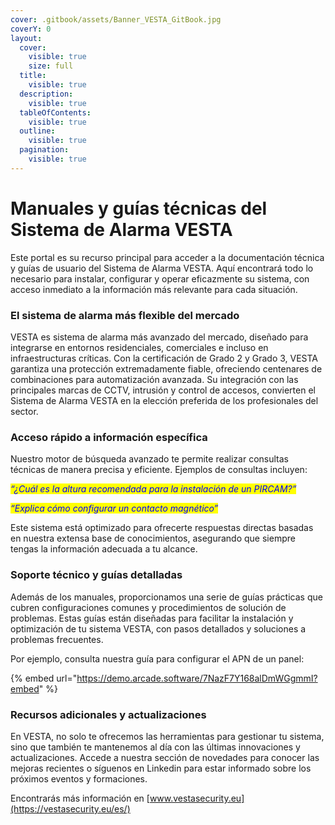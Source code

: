 ```yaml
---
cover: .gitbook/assets/Banner_VESTA_GitBook.jpg
coverY: 0
layout:
  cover:
    visible: true
    size: full
  title:
    visible: true
  description:
    visible: true
  tableOfContents:
    visible: true
  outline:
    visible: true
  pagination:
    visible: true
---
```


# Manuales y guías técnicas del Sistema de Alarma VESTA

Este portal es su recurso principal para acceder a la documentación técnica y guías de usuario del Sistema de Alarma VESTA. Aquí encontrará todo lo necesario para instalar, configurar y operar eficazmente su sistema, con acceso inmediato a la información más relevante para cada situación.

### El sistema de alarma más flexible del mercado

VESTA es sistema de alarma más avanzado del mercado, diseñado para integrarse en entornos residenciales, comerciales e incluso en infraestructuras críticas. Con la certificación de Grado 2 y Grado 3, VESTA garantiza una protección extremadamente fiable, ofreciendo centenares de combinaciones para automatización avanzada. Su integración con las principales marcas de CCTV, intrusión y control de accesos, convierten el Sistema de Alarma VESTA en la elección preferida de los profesionales del sector.

### Acceso rápido a información específica

Nuestro motor de búsqueda avanzado te permite realizar consultas técnicas de manera precisa y eficiente. Ejemplos de consultas incluyen:

_<mark style="color:blue;">“¿Cuál es la altura recomendada para la instalación de un PIRCAM?”</mark>_

_<mark style="color:blue;">“Explica cómo configurar un contacto magnético”</mark>_

Este sistema está optimizado para ofrecerte respuestas directas basadas en nuestra extensa base de conocimientos, asegurando que siempre tengas la información adecuada a tu alcance.

### Soporte técnico y guías detalladas

Además de los manuales, proporcionamos una serie de guías prácticas que cubren configuraciones comunes y procedimientos de solución de problemas. Estas guías están diseñadas para facilitar la instalación y optimización de tu sistema VESTA, con pasos detallados y soluciones a problemas frecuentes.&#x20;

Por ejemplo, consulta nuestra guía para configurar el APN de un panel:

{% embed url="https://demo.arcade.software/7NazF7Y168alDmWGgmmI?embed" %}

### Recursos adicionales y actualizaciones

En VESTA, no solo te ofrecemos las herramientas para gestionar tu sistema, sino que también te mantenemos al día con las últimas innovaciones y actualizaciones. Accede a nuestra sección de novedades para conocer las mejoras recientes o síguenos en Linkedin para estar informado sobre los próximos eventos y formaciones.&#x20;

Encontrarás más información en [www.vestasecurity.eu](https://vestasecurity.eu/es/)
